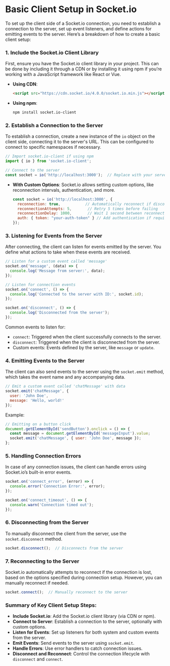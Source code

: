 # **Basic Client Setup in Socket.io**

To set up the client side of a Socket.io connection, you need to establish a connection to the server, set up event listeners, and define actions for emitting events to the server. Here’s a breakdown of how to create a basic client setup:

### 1. **Include the Socket.io Client Library**
   First, ensure you have the Socket.io client library in your project. This can be done by including it through a CDN or by installing it using npm if you’re working with a JavaScript framework like React or Vue.

   - **Using CDN**:
     ```html
     <script src="https://cdn.socket.io/4.0.0/socket.io.min.js"></script>
     ```

   - **Using npm**:
     ```bash
     npm install socket.io-client
     ```

### 2. **Establish a Connection to the Server**
   To establish a connection, create a new instance of the `io` object on the client side, connecting it to the server's URL. This can be configured to connect to specific namespaces if necessary.

   ```javascript
   // Import socket.io-client if using npm
   import { io } from 'socket.io-client';

   // Connect to the server
   const socket = io('http://localhost:3000');  // Replace with your server URL
   ```

   - **With Custom Options**:
     Socket.io allows setting custom options, like reconnection intervals, authentication, and more.
     ```javascript
     const socket = io('http://localhost:3000', {
       reconnection: true,           // Automatically reconnect if disconnected
       reconnectionAttempts: 5,       // Retry 5 times before failing
       reconnectionDelay: 1000,       // Wait 1 second between reconnection attempts
       auth: { token: "your-auth-token" } // Add authentication if required
     });
     ```

### 3. **Listening for Events from the Server**
   After connecting, the client can listen for events emitted by the server. You define what actions to take when these events are received.

   ```javascript
   // Listen for a custom event called 'message'
   socket.on('message', (data) => {
     console.log('Message from server:', data);
   });

   // Listen for connection events
   socket.on('connect', () => {
     console.log('Connected to the server with ID:', socket.id);
   });

   socket.on('disconnect', () => {
     console.log('Disconnected from the server');
   });
   ```

   Common events to listen for:
   - `connect`: Triggered when the client successfully connects to the server.
   - `disconnect`: Triggered when the client is disconnected from the server.
   - Custom events: Events defined by the server, like `message` or `update`.

### 4. **Emitting Events to the Server**
   The client can also send events to the server using the `socket.emit` method, which takes the event name and any accompanying data.

   ```javascript
   // Emit a custom event called 'chatMessage' with data
   socket.emit('chatMessage', {
     user: 'John Doe',
     message: 'Hello, world!'
   });
   ```

   Example:
   ```javascript
   // Emitting on a button click
   document.getElementById('sendButton').onclick = () => {
     const message = document.getElementById('messageInput').value;
     socket.emit('chatMessage', { user: 'John Doe', message });
   };
   ```

### 5. **Handling Connection Errors**
   In case of any connection issues, the client can handle errors using Socket.io’s built-in error events.

   ```javascript
   socket.on('connect_error', (error) => {
     console.error('Connection Error:', error);
   });

   socket.on('connect_timeout', () => {
     console.warn('Connection timed out');
   });
   ```

### 6. **Disconnecting from the Server**
   To manually disconnect the client from the server, use the `socket.disconnect` method.

   ```javascript
   socket.disconnect();  // Disconnects from the server
   ```

### 7. **Reconnecting to the Server**
   Socket.io automatically attempts to reconnect if the connection is lost, based on the options specified during connection setup. However, you can manually reconnect if needed.

   ```javascript
   socket.connect();  // Manually reconnect to the server
   ```

### Summary of Key Client Setup Steps:

- **Include Socket.io**: Add the Socket.io client library (via CDN or npm).
- **Connect to Server**: Establish a connection to the server, optionally with custom options.
- **Listen for Events**: Set up listeners for both system and custom events from the server.
- **Emit Events**: Send events to the server using `socket.emit`.
- **Handle Errors**: Use error handlers to catch connection issues.
- **Disconnect and Reconnect**: Control the connection lifecycle with `disconnect` and `connect`.